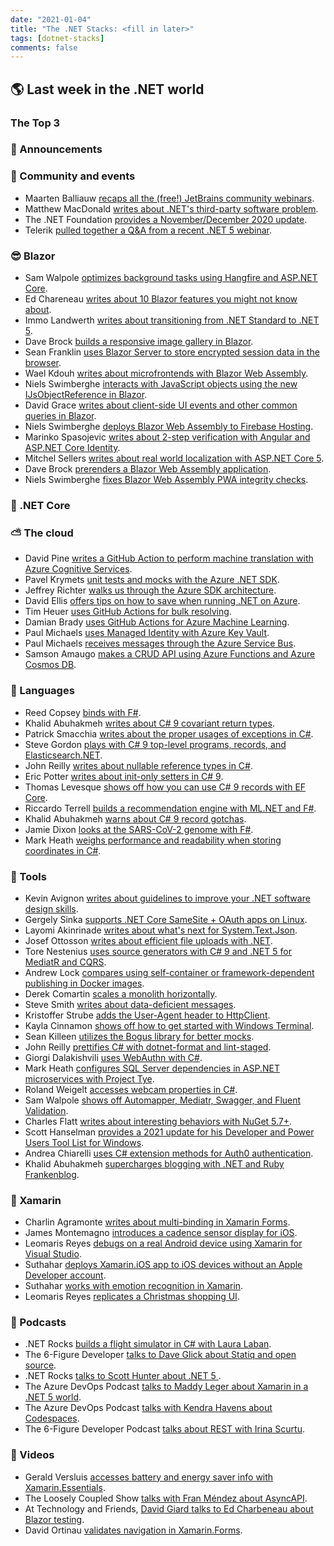 ```yaml
---
date: "2021-01-04"
title: "The .NET Stacks: <fill in later>"
tags: [dotnet-stacks]
comments: false
---
```


## 🌎 Last week in the .NET world

### The Top 3

### 📢 Announcements


### 📅 Community and events

* Maarten Balliauw [recaps all the (free!) JetBrains community webinars](https://blog.jetbrains.com/dotnet/2020/12/17/catch-up-with-2020-s-net-community-webinars/).
* Matthew MacDonald [writes about .NET's third-party software problem](https://medium.com/young-coder/net-has-a-third-party-software-problem-45d24cdc30c9).
* The .NET Foundation [provides a November/December 2020 update](https://dotnetfoundation.org/blog/2020/12/15/blog/posts/net-foundation-november-december-2020-update).
* Telerik [pulled together a Q&A from a recent .NET 5 webinar](https://www.telerik.com/blogs/the-state-of-dotnet-qa-compilation).

### 😎 Blazor

* Sam Walpole [optimizes background tasks using Hangfire and ASP.NET Core](https://hackernoon.com/how-to-optimize-background-tasks-using-hangfire-and-aspnet-core-5j2331ax?source=rss).
* Ed Chareneau [writes about 10 Blazor features you might not know about](https://www.telerik.com/blogs/10-blazor-features-you-probably-didnt-know).
* Immo Landwerth [writes about transitioning from .NET Standard to .NET 5](https://www.codemag.com/article/2010022).
* Dave Brock [builds a responsive image gallery in Blazor](https://daveabrock.com/2020/12/16/blast-off-blazor-responsive-gallery).
* Sean Franklin [uses Blazor Server to store encrypted session data in the browser](https://www.c-sharpcorner.com/article/blazor-server-how-to-use-local-browser-storage/).
* Wael Kdouh [writes about microfrontends with Blazor Web Assembly](https://medium.com/@waelkdouh/microfrontends-with-blazor-webassembly-b25e4ba3f325).
* Niels Swimberghe [interacts with JavaScript objects using the new IJsObjectReference in Blazor](https://swimburger.net/blog/dotnet/interacting-with-javascript-objects-using-the-new-ijsobjectreference-in-blazor).
* David Grace [writes about client-side UI events and other common queries in Blazor](https://www.telerik.com/blogs/client-side-ui-events-and-other-common-queries-blazor).
* Niels Swimberghe [deploys Blazor Web Assembly to Firebase Hosting](https://swimburger.net/blog/dotnet/how-to-deploy-blazor-webassembly-to-firebase-hosting).
* Marinko Spasojevic [writes about 2-step verification with Angular and ASP.NET Core Identity](https://code-maze.com/2-step-verification-with-angular-and-aspnet-identity/).
* Mitchel Sellers [writes about real world localization with ASP.NET Core 5](https://www.mitchelsellers.com/blog/article/real-world-localization-implementation-asp-net-core-5).
* Dave Brock [prerenders a Blazor Web Assembly application](https://daveabrock.com/2020/12/27/blast-off-blazor-prerender-wasm).
* Niels Swimberghe [fixes Blazor Web Assembly PWA integrity checks](https://swimburger.net/blog/dotnet/fix-blazor-webassembly-pwa-integrity-checks).

### 🚀 .NET Core


### ⛅ The cloud

* David Pine [writes a GitHub Action to perform machine translation with Azure Cognitive Services](https://devblogs.microsoft.com/dotnet/localize-net-applications-with-machine-translation).
* Pavel Krymets [unit tests and mocks with the Azure .NET SDK](https://devblogs.microsoft.com/azure-sdk/unit-testing-and-mocking/).
* Jeffrey Richter [walks us through the Azure SDK architecture](https://devblogs.microsoft.com/azure-sdk/architecture).
* David Ellis [offers tips on how to save when running .NET on Azure](https://azure.microsoft.com/en-us/blog/5-ways-to-save-costs-by-running-net-apps-on-azure).
* Tim Heuer [uses GitHub Actions for bulk resolving](https://timheuer.com/blog/use-github-actions-for-bulk-resolve-issues/).
* Damian Brady [uses GitHub Actions for Azure Machine Learning](https://devblogs.microsoft.com/devops/using-azure-machine-learning-from-github-actions).
* Paul Michaels [uses Managed Identity with Azure Key Vault](https://www.pmichaels.net/2020/12/19/using-managed-identity-with-azure-keyvault).
* Paul Michaels [receives messages through the Azure Service Bus](https://www.pmichaels.net/2020/12/26/receiving-messages-in-azure-service-bus).
* Samson Amaugo [makes a CRUD API using Azure Functions and Azure Cosmos DB](https://auth0.com/blog/making-crud-api-with-azure-functions/).

### 📔 Languages

* Reed Copsey [binds with F#](http://reedcopsey.com/2020/12/17/f-basics-result).
* Khalid Abuhakmeh [writes about C# 9 covariant return types](https://khalidabuhakmeh.com/csharp-9-covariant-return-types).
* Patrick Smacchia [writes about the proper usages of exceptions in C#](https://blog.ndepend.com/the-proper-usages-of-exceptions-in-c/).
* Steve Gordon [plays with C# 9 top-level programs, records, and Elasticsearch.NET](https://www.stevejgordon.co.uk/playing-with-csharp-9-top-level-programs-records-and-elasticsearch-dotnet).
* John Reilly [writes about nullable reference types in C#](https://blog.johnnyreilly.com/2020/12/nullable-reference-types-csharp-strictnullchecks.html).
* Eric Potter [writes about init-only setters in C# 9](http://humbletoolsmith.com/2020/12/18/upgrading-old-csharp-to-csharp-9-init-only-setters/).
* Thomas Levesque [shows off how you can use C# 9 records with EF Core](https://thomaslevesque.com/2020/12/23/csharp-9-records-as-strongly-typed-ids-part-4-entity-framework-core-integration/).
* Riccardo Terrell [builds a recommendation engine with ML.NET and F#](http://www.rickyterrell.com/?p=214).
* Khalid Abuhakmeh [warns about C# 9 record gotchas](https://khalidabuhakmeh.com/avoid-csharp-9-record-gotchas).
* Jamie Dixon [looks at the SARS-CoV-2 genome with F#](https://jamessdixon.com/2020/12/26/looking-at-sars-cov-2-genome-with-f/).
* Mark Heath [weighs performance and readability when storing coordinates in C#](https://markheath.net/post/coord-performance-versus-readability).

### 🔧 Tools

* Kevin Avignon [writes about guidelines to improve your .NET software design skills](https://kevinavignon.com/2020/12/23/guidelines-to-improve-your-software-design-skills-with-net-part-i/).
* Gergely Sinka [supports .NET Core SameSite + OAuth apps on Linux](https://developer.okta.com/blog/2020/12/15/okta-linux-dotnet-server-support).
* Layomi Akinrinade [writes about what's next for System.Text.Json](https://devblogs.microsoft.com/dotnet/whats-next-for-system-text-json).
* Josef Ottosson [writes about efficient file uploads with .NET](https://josef.codes/efficient-file-uploads-with-dotnet/).
* Tore Nestenius [uses source generators with C# 9 and .NET 5 for MediatR and CQRS](https://www.edument.se/en/blog/post/net-5-source-generators-mediatr-cqrs).
* Andrew Lock [compares using self-container or framework-dependent publishing in Docker images](https://andrewlock.net/should-i-use-self-contained-or-framework-dependent-publishing-in-docker-images/).
* Derek Comartin [scales a monolith horizontally](https://codeopinion.com/scaling-a-monolith-horizontally).
* Steve Smith [writes about data-deficient messages](https://ardalis.com/data-deficient-messages/).
* Kristoffer Strube [adds the User-Agent header to HttpClient](https://blog.elmah.io/how-to-add-user-agent-header-to-httpclient-in-net/).
* Kayla Cinnamon [shows off how to get started with Windows Terminal](https://devblogs.microsoft.com/commandline/getting-started-with-windows-terminal).
* Sean Killeen [utilizes the Bogus library for better mocks](https://seankilleen.com/2020/12/utilizing-the-builder-pattern-and-bogus-for-better-supporting-test-objects/).
* John Reilly [prettifies C# with dotnet-format and lint-staged](https://blog.johnnyreilly.com/2020/12/prettier-your-csharp-with-dotnet-format-and-lint-staged.html).
* Giorgi Dalakishvili [uses WebAuthn with C#](https://developer.okta.com/blog/2020/12/18/how-to-use-webauthn-csharp-dotnet).
* Mark Heath [configures SQL Server dependencies in ASP.NET microservices with Project Tye](https://markheath.net/post/sql-container-with-tye).
* Roland Weigelt [accesses webcam properties in C#](https://weblogs.asp.net/rweigelt/how-to-access-webcam-properties-from-c).
* Sam Walpole [shows off Automapper, Mediatr, Swagger, and Fluent Validation](https://hackernoon.com/the-top-4-nuget-packages-according-to-this-software-developer-r53c3150?source=rss).
* Charles Flatt [writes about interesting behaviors with NuGet 5.7+](https://www.softwaremeadows.com/posts/nuget_5_7+_ignores_nuspec_replacement_tokens_-_and_other_weird_behavio/).
* Scott Hanselman [provides a 2021 update for his Developer and Power Users Tool List for Windows](https://www.hanselman.com/blog/scott-hanselmans-2021-ultimate-developer-and-power-users-tool-list-for-windows).
* Andrea Chiarelli [uses C# extension methods for Auth0 authentication](https://auth0.com/blog/using-csharp-extension-methods-for-auth0-authentication/).
* Khalid Abuhakmeh [supercharges blogging with .NET and Ruby Frankenblog](https://khalidabuhakmeh.com/supercharge-blogging-with-frankenblog).

### 📱 Xamarin

* Charlin Agramonte [writes about multi-binding in Xamarin Forms](https://xamgirl.com/understanding-multi-binding-in-xamarin-forms/).
* James Montemagno [introduces a cadence sensor display for iOS](https://montemagno.com/introducing-my-cadence-for-ios-a-simple-cadence-sensor-display/).
* Leomaris Reyes [debugs on a real Android device using Xamarin for Visual Studio](https://www.telerik.com/blogs/how-to-debug-on-real-android-device-using-xamarin-visual-studio).
* Suthahar [deploys Xamarin.iOS app to iOS devices without an Apple Developer account](https://www.msdevbuild.com/2020/01/deploy-xamarinios-app-to-ios-device.html).
* Suthahar [works with emotion recognition in Xamarin](https://www.msdevbuild.com/2020/02/microsoft-ai-xamarin-emotion-recognition-Cognitive-Services.html).
* Leomaris Reyes [replicates a Christmas shopping UI](https://askxammy.com/replicating-christmas-shopping-ui-in-xamarin-forms/).

### 🎤 Podcasts

* .NET Rocks [builds a flight simulator in C# with Laura Laban](https://www.dotnetrocks.com/default.aspx?ShowNum=1718).
* The 6-Figure Developer [talks to Dave Glick about Statiq and open source](https://6figuredev.com/podcast/episode-175-dave-glick-statiq-sites-and-open-source/).
* .NET Rocks [talks to Scott Hunter about .NET 5 ](https://www.dotnetrocks.com/default.aspx?ShowNum=1719).
* The Azure DevOps Podcast [talks to Maddy Leger about Xamarin in a .NET 5 world](http://azuredevopspodcast.clear-measure.com/maddy-leger-on-xamarin-in-a-net-5-world-episode-120).
* The Azure DevOps Podcast [talks with Kendra Havens about Codespaces](http://azuredevopspodcast.clear-measure.com/kendra-havens-on-codespaces-episode-121).
* The 6-Figure Developer Podcast [talks about REST with Irina Scurtu](https://6figuredev.com/podcast/episode-176-rest-apis-with-irina-scurtu/).


### 🎥 Videos

* Gerald Versluis [accesses battery and energy saver info with Xamarin.Essentials](https://www.youtube.com/watch?v=D1O_xkNgBXU).
* The Loosely Coupled Show [talks with Fran Méndez about AsyncAPI](https://www.youtube.com/watch?v=6XbBJ6xF-uY).
* At Technology and Friends, [David Giard talks to Ed Charbeneau about Blazor testing](http://davidgiard.com/2020/12/28/EdCharbeneauOnBlazorTesting.aspx).
* David Ortinau [validates navigation in Xamarin.Forms](https://www.youtube.com/watch?v=gXLRIy1_284).
